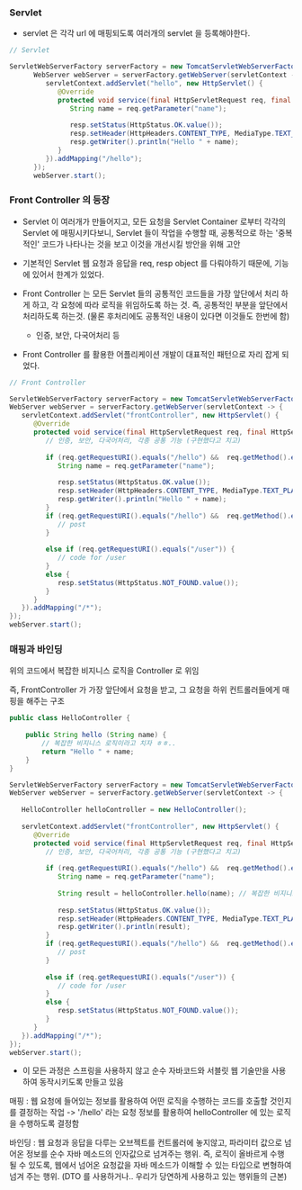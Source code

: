 
### Servlet

- servlet 은 각각 url 에 매핑되도록 여러개의 servlet 을 등록해야한다.


```java
// Servlet

ServletWebServerFactory serverFactory = new TomcatServletWebServerFactory();  
      WebServer webServer = serverFactory.getWebServer(servletContext -> {  
         servletContext.addServlet("hello", new HttpServlet() {  
            @Override  
            protected void service(final HttpServletRequest req, final HttpServletResponse resp) throws ServletException, IOException {  
               String name = req.getParameter("name");  
  
               resp.setStatus(HttpStatus.OK.value());  
               resp.setHeader(HttpHeaders.CONTENT_TYPE, MediaType.TEXT_PLAIN_VALUE);  
               resp.getWriter().println("Hello " + name);  
            }  
         }).addMapping("/hello");  
      });  
      webServer.start();  

```

### Front Controller 의 등장

- Servlet 이 여러개가 만들어지고, 모든 요청을 Servlet Container 로부터  각각의 Servlet 에 매핑시키다보니, Servlet 들이 작업을 수행할 때, 공통적으로 하는 '중복적인' 코드가 나타나는 것을 보고 이것을 개선시킬 방안을 위해 고안

- 기본적인 Servlet 웹 요청과 응답을 req, resp object 를 다뤄야하기 때문에, 기능에 있어서 한계가 있었다.

- Front Controller 는 모든 Servlet 들의 공통적인 코드들을 가장 앞단에서 처리 하게 하고, 각 요청에 따라 로직을 위임하도록 하는 것. 즉, 공통적인 부분을 앞단에서 처리하도록 하는것. (물론 후처리에도 공통적인 내용이 있다면 이것들도 한번에 함)
	- 인증, 보안, 다국어처리 등

- Front Controller 를 활용한 어플리케이션 개발이 대표적인 패턴으로 자리 잡게 되었다.

```java
// Front Controller

ServletWebServerFactory serverFactory = new TomcatServletWebServerFactory();  
WebServer webServer = serverFactory.getWebServer(servletContext -> {  
   servletContext.addServlet("frontController", new HttpServlet() {  
      @Override  
      protected void service(final HttpServletRequest req, final HttpServletResponse resp) throws ServletException, IOException {  
         // 인증, 보안, 다국어처리, 각종 공통 기능 (구현했다고 치고)  
  
         if (req.getRequestURI().equals("/hello") &&  req.getMethod().equals(HttpMethod.GET.name())) {  
            String name = req.getParameter("name");  
  
            resp.setStatus(HttpStatus.OK.value());  
            resp.setHeader(HttpHeaders.CONTENT_TYPE, MediaType.TEXT_PLAIN_VALUE);  
            resp.getWriter().println("Hello " + name);  
         }  
         if (req.getRequestURI().equals("/hello") &&  req.getMethod().equals(HttpMethod.POST.name())) {  
            // post  
         }  
  
         else if (req.getRequestURI().equals("/user")) {  
            // code for /user  
         }  
         else {  
            resp.setStatus(HttpStatus.NOT_FOUND.value());  
         }  
      }  
   }).addMapping("/*");  
});  
webServer.start();

```


### 매핑과 바인딩

위의 코드에서 복잡한 비지니스 로직을 Controller 로 위임

즉, FrontController 가 가장 앞단에서 요청을 받고, 그 요청을 하위 컨트롤러들에게 매핑을 해주는 구조

```java
public class HelloController {  
  
    public String hello (String name) {  
	    // 복잡한 비지니스 로직이라고 치자 ㅎㅎ.. 
        return "Hello " + name;  
    }  
}
```


```java
ServletWebServerFactory serverFactory = new TomcatServletWebServerFactory();  
WebServer webServer = serverFactory.getWebServer(servletContext -> {  
  
   HelloController helloController = new HelloController();  
  
   servletContext.addServlet("frontController", new HttpServlet() {  
      @Override  
      protected void service(final HttpServletRequest req, final HttpServletResponse resp) throws ServletException, IOException {  
         // 인증, 보안, 다국어처리, 각종 공통 기능 (구현했다고 치고)  
  
         if (req.getRequestURI().equals("/hello") &&  req.getMethod().equals(HttpMethod.GET.name())) {  
            String name = req.getParameter("name");  
  
            String result = helloController.hello(name); // 복잡한 비지니스 로직은 여기에 위임  
  
            resp.setStatus(HttpStatus.OK.value());  
            resp.setHeader(HttpHeaders.CONTENT_TYPE, MediaType.TEXT_PLAIN_VALUE);  
            resp.getWriter().println(result);  
         }  
         if (req.getRequestURI().equals("/hello") &&  req.getMethod().equals(HttpMethod.POST.name())) {  
            // post  
         }  
  
         else if (req.getRequestURI().equals("/user")) {  
            // code for /user  
         }  
         else {  
            resp.setStatus(HttpStatus.NOT_FOUND.value());  
         }  
      }  
   }).addMapping("/*");  
});  
webServer.start();
```

- 이 모든 과정은 스프링을 사용하지 않고 순수 자바코드와 서블릿 웹 기술만을 사용하여 동작시키도록 만들고 있음

매핑 : 웹 요청에 들어있는 정보를 활용하여 어떤 로직을 수행하는 코드를 호출할 것인지를 결정하는 작업
	-> '/hello' 라는 요청 정보를 활용하여 helloController 에 있는 로직을 수행하도록 결정함

바인딩 : 웹 요청과 응답을 다루는 오브젝트를 컨트롤러에 놓지않고, 파라미터 값으로 넘어온 정보를 순수 자바 메소드의 인자값으로 넘겨주는 행위. 즉, 로직이 올바르게 수행 될 수 있도록, 웹에서 넘어온 요청값을 자바 메소드가 이해할 수 있는 타입으로 변형하여 넘겨 주는 행위. (DTO 를 사용하거나.. 우리가 당연하게 사용하고 있는 행위들의 근본)



